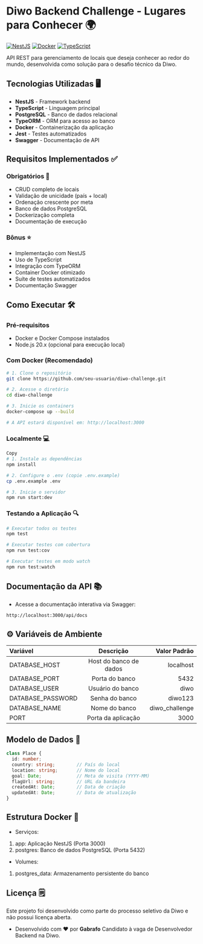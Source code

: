# Diwo Backend Challenge - Lugares para Conhecer 🌍

[![NestJS](https://img.shields.io/badge/NestJS-E0234E?style=for-the-badge&logo=nestjs&logoColor=white)](https://nestjs.com/)
[![Docker](https://img.shields.io/badge/Docker-2496ED?style=for-the-badge&logo=docker&logoColor=white)](https://www.docker.com/)
[![TypeScript](https://img.shields.io/badge/TypeScript-3178C6?style=for-the-badge&logo=typescript&logoColor=white)](https://www.typescriptlang.org/)

API REST para gerenciamento de locais que deseja conhecer ao redor do mundo, desenvolvida como solução para o desafio técnico da Diwo.

## Tecnologias Utilizadas 🖥️

- **NestJS** - Framework backend
- **TypeScript** - Linguagem principal
- **PostgreSQL** - Banco de dados relacional
- **TypeORM** - ORM para acesso ao banco
- **Docker** - Containerização da aplicação
- **Jest** - Testes automatizados
- **Swagger** - Documentação de API

## Requisitos Implementados ✅

### Obrigatórios 📝
- CRUD completo de locais
- Validação de unicidade (país + local)
- Ordenação crescente por meta
- Banco de dados PostgreSQL
- Dockerização completa
- Documentação de execução

### Bônus ⭐
- Implementação com NestJS
- Uso de TypeScript
- Integração com TypeORM
- Container Docker otimizado
- Suíte de testes automatizados
- Documentação Swagger

## Como Executar 🛠️

### Pré-requisitos
- Docker e Docker Compose instalados
- Node.js 20.x (opcional para execução local)

### Com Docker (Recomendado)
```bash
# 1. Clone o repositório
git clone https://github.com/seu-usuario/diwo-challenge.git

# 2. Acesse o diretório
cd diwo-challenge

# 3. Inicie os containers
docker-compose up --build

# A API estará disponível em: http://localhost:3000
```

### Localmente 💻
```bash
Copy
# 1. Instale as dependências
npm install

# 2. Configure o .env (copie .env.example)
cp .env.example .env

# 3. Inicie o servidor
npm run start:dev
```

### Testando a Aplicação 🔍
```bash
# Executar todos os testes
npm test

# Executar testes com cobertura
npm run test:cov

# Executar testes em modo watch
npm run test:watch
```

## Documentação da API 📚

- Acesse a documentação interativa via Swagger:
```bash
http://localhost:3000/api/docs
```

## ⚙️ Variáveis de Ambiente

| Variável          | Descrição               | Valor Padrão    |
|:------------------|:-----------------------:|----------------:|
| DATABASE_HOST     | Host do banco de dados  | localhost       |
| DATABASE_PORT     | Porta do banco          | 5432            |
| DATABASE_USER     | Usuário do banco        | diwo            |
| DATABASE_PASSWORD | Senha do banco          | diwo123         |
| DATABASE_NAME     | Nome do banco           | diwo_challenge  |
| PORT              | Porta da aplicação      | 3000            |

## Modelo de Dados 🎲

```typescript
class Place {
  id: number;
  country: string;        // País do local
  location: string;       // Nome do local
  goal: Date;             // Meta de visita (YYYY-MM)
  flagUrl: string;        // URL da bandeira
  createdAt: Date;        // Data de criação
  updatedAt: Date;        // Data de atualização
}
```

## Estrutura Docker 🐳

- Serviços:
1. app: Aplicação NestJS (Porta 3000)
2. postgres: Banco de dados PostgreSQL (Porta 5432)

- Volumes:
1. postgres_data: Armazenamento persistente do banco

## Licença 🗒️

Este projeto foi desenvolvido como parte do processo seletivo da Diwo e não possui licença aberta.

- Desenvolvido com ❤️ por **Gabrafo**
Candidato à vaga de Desenvolvedor Backend na Diwo.
